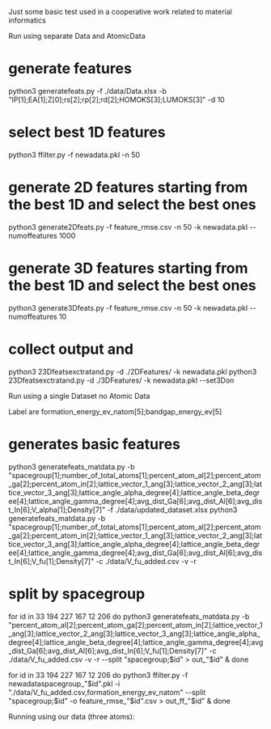
Just some basic test used in a cooperative work related to material informatics 

Run using separate Data and AtomicData

  # generate features
  python3 generatefeats.py  -f ./data/Data.xlsx -b "IP[1];EA[1];Z[0];rs[2];rp[2];rd[2];HOMOKS[3];LUMOKS[3]" -d 10

  # select best 1D features
  python3 ffilter.py -f newadata.pkl -n 50

  # generate 2D features starting from the best 1D and select the best ones
  python3 generate2Dfeats.py -f feature_rmse.csv -n 50 -k newadata.pkl --numoffeatures 1000

  # generate 3D features starting from the best 1D and select the best ones
  python3 generate3Dfeats.py  -f feature_rmse.csv -n 50 -k newadata.pkl --numoffeatures 10

  # collect output and 
  python3 23Dfeatsexctratand.py -d ./2DFeatures/ -k newadata.pkl
  python3 23Dfeatsexctratand.py -d ./3DFeatures/ -k newadata.pkl --set3Don

Run using a single Dataset no Atomic Data 

  Label are  formation_energy_ev_natom[5];bandgap_energy_ev[5]

  # generates basic features
  python3 generatefeats_matdata.py -b "spacegroup[1];number_of_total_atoms[1];percent_atom_al[2];percent_atom_ga[2];percent_atom_in[2];lattice_vector_1_ang[3];lattice_vector_2_ang[3];lattice_vector_3_ang[3];lattice_angle_alpha_degree[4];lattice_angle_beta_degree[4];lattice_angle_gamma_degree[4];avg_dist_Ga[6];avg_dist_Al[6];avg_dist_In[6];V_alpha[1];Density[7]" -f ./data/updated_dataset.xlsx
  python3 generatefeats_matdata.py -b "spacegroup[1];number_of_total_atoms[1];percent_atom_al[2];percent_atom_ga[2];percent_atom_in[2];lattice_vector_1_ang[3];lattice_vector_2_ang[3];lattice_vector_3_ang[3];lattice_angle_alpha_degree[4];lattice_angle_beta_degree[4];lattice_angle_gamma_degree[4];avg_dist_Ga[6];avg_dist_Al[6];avg_dist_In[6];V_fu[1];Density[7]" -c ./data/V_fu_added.csv -v -r 

  # split by spacegroup

  for id in  33 194 227 167 12 206
  do
    python3 generatefeats_matdata.py -b "percent_atom_al[2];percent_atom_ga[2];percent_atom_in[2];lattice_vector_1_ang[3];lattice_vector_2_ang[3];lattice_vector_3_ang[3];lattice_angle_alpha_degree[4];lattice_angle_beta_degree[4];lattice_angle_gamma_degree[4];avg_dist_Ga[6];avg_dist_Al[6];avg_dist_In[6];V_fu[1];Density[7]" -c ./data/V_fu_added.csv -v -r  --split "spacegroup;$id" > out_"$id" &
  done


  for id in  33 194 227 167 12 206
  do 
    python3 ffilter.py -f newadataspacegroup_"$id".pkl -i "./data/V_fu_added.csv,formation_energy_ev_natom" --split "spacegroup;$id" -o feature_rmse_"$id".csv > out_ff_"$id" &
  done

Running using our data (three atoms):


